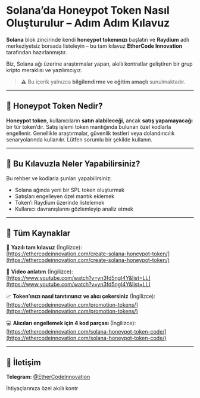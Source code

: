# Solana’da Honeypot Token Nasıl Oluşturulur – Adım Adım Kılavuz

**Solana** blok zincirinde kendi **honeypot tokenınızı** başlatın ve **Raydium** adlı merkeziyetsiz borsada listeleyin – bu tam kılavuz **EtherCode Innovation** tarafından hazırlanmıştır.

Biz, Solana ağı üzerine araştırmalar yapan, akıllı kontratlar geliştiren bir grup kripto meraklısı ve yazılımcıyız.

> ⚠️ Bu içerik yalnızca **bilgilendirme ve eğitim amaçlı** sunulmaktadır.

---

## 🚀 Honeypot Token Nedir?

**Honeypot token**, kullanıcıların **satın alabileceği**, ancak **satış yapamayacağı** bir tür token’dır. Satış işlemi token mantığında bulunan özel kodlarla engellenir. Genellikle araştırmalar, güvenlik testleri veya dolandırıcılık senaryolarında kullanılır. Lütfen sorumlu bir şekilde kullanın.

---

## 🧰 Bu Kılavuzla Neler Yapabilirsiniz?

Bu rehber ve kodlarla şunları yapabilirsiniz:
- Solana ağında yeni bir SPL token oluşturmak
- Satışları engelleyen özel mantık eklemek
- Token’ı Raydium üzerinde listelemek
- Kullanıcı davranışlarını gözlemleyip analiz etmek

---

## 📘 Tüm Kaynaklar

🔗 **Yazılı tam kılavuz** (İngilizce):  
[https://ethercodeinnovation.com/create-solana-honeypot-token/](https://ethercodeinnovation.com/create-solana-honeypot-token/)

🎥 **Video anlatım** (İngilizce):  
[https://www.youtube.com/watch?v=yn3fd5ngI4Y&list=LL](https://www.youtube.com/watch?v=yn3fd5ngI4Y&list=LL)

📈 **Token’ınızı nasıl tanıtırsınız ve alıcı çekersiniz** (İngilizce):  
[https://ethercodeinnovation.com/promotion-tokens/](https://ethercodeinnovation.com/promotion-tokens/)

💻 **Alıcıları engellemek için 4 kod parçası** (İngilizce):  
[https://ethercodeinnovation.com/solana-honeypot-token-code/](https://ethercodeinnovation.com/solana-honeypot-token-code/)

---

## 📩 İletişim

**Telegram:** [@EtherCodeInnovation](https://t.me/EtherCodeInnovation)

İhtiyaçlarınıza özel akıllı kontr
